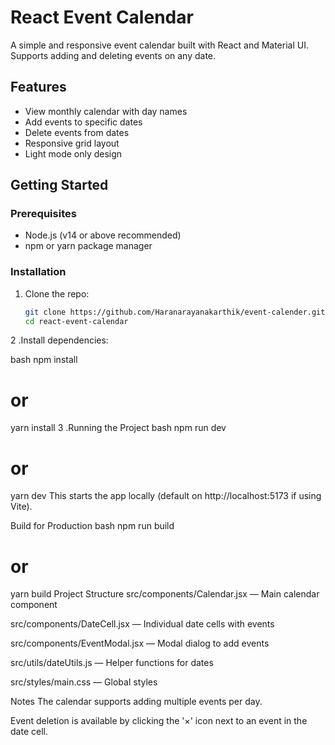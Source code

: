 # React Event Calendar

A simple and responsive event calendar built with React and Material UI.  
Supports adding and deleting events on any date.

## Features

- View monthly calendar with day names  
- Add events to specific dates  
- Delete events from dates  
- Responsive grid layout  
- Light mode only design  

## Getting Started

### Prerequisites

- Node.js (v14 or above recommended)  
- npm or yarn package manager

### Installation

1. Clone the repo:  
   ```bash
   git clone https://github.com/Haranarayanakarthik/event-calender.git
   cd react-event-calendar
2 .Install dependencies:

bash
npm install
# or
yarn install
3 .Running the Project
bash
npm run dev
# or
yarn dev
This starts the app locally (default on http://localhost:5173 if using Vite).

Build for Production
bash
npm run build
# or
yarn build
Project Structure
src/components/Calendar.jsx — Main calendar component

src/components/DateCell.jsx — Individual date cells with events

src/components/EventModal.jsx — Modal dialog to add events

src/utils/dateUtils.js — Helper functions for dates

src/styles/main.css — Global styles

Notes
The calendar supports adding multiple events per day.

Event deletion is available by clicking the '×' icon next to an event in the date cell.
